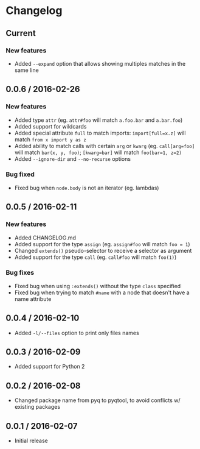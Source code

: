 # Changelog

## Current

### New features

* Added `--expand` option that allows showing multiples matches in the same
  line

## 0.0.6 / 2016-02-26

### New features

* Added type `attr` (eg. `attr#foo` will match `a.foo.bar` and `a.bar.foo`)
* Added support for wildcards
* Added special attribute `full` to match imports: `import[full=x.z]` will
  match `from x import y as z`
* Added ability to match calls with certain `arg` or `kwarg` (eg.
  `call[arg=foo]` will match `bar(x, y, foo)`; `[kwarg=bar]` will match
  `foo(bar=1, z=2)`
* Added `--ignore-dir` and `--no-recurse` options

### Bug fixed

* Fixed bug when `node.body` is not an iterator (eg. lambdas)


## 0.0.5 / 2016-02-11

### New features

* Added CHANGELOG.md
* Added support for the type `assign` (eg. `assign#foo` will match `foo = 1`)
* Changed `extends()` pseudo-selector to receive a selector as argument
* Added support for the type `call` (eg. `call#foo` will match `foo(1)`)


### Bug fixes

* Fixed bug when using `:extends()` without the type `class` specified
* Fixed bug when trying to match `#name` with a node that doesn't have a name
  attribute


## 0.0.4 / 2016-02-10

* Added `-l/--files` option to print only files names


## 0.0.3 / 2016-02-09

* Added support for Python 2


## 0.0.2 / 2016-02-08

* Changed package name from pyq to pyqtool, to avoid conflicts w/ existing
  packages


## 0.0.1 / 2016-02-07

* Initial release

